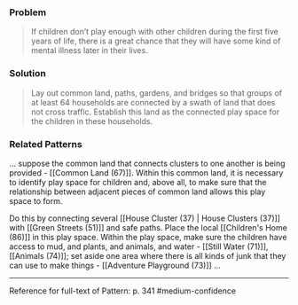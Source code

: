 ### Problem
>If children don’t play enough with other children during the first five years of life, there is a great chance that they will have some kind of mental illness later in their lives.

### Solution
>Lay out common land, paths, gardens, and bridges so that groups of at least 64 households are connected by a swath of land that does not cross traffic. Establish this land as the connected play space for the children in these households.

### Related Patterns
... suppose the common land that connects clusters to one another is being provided - [[Common Land (67)]]. Within this common land, it is necessary to identify play space for children and, above all, to make sure that the relationship between adjacent pieces of common land allows this play space to form.

Do this by connecting several [[House Cluster (37) | House Clusters (37)]] with [[Green Streets (51)]] and safe paths. Place the local [[Children's Home (86)]] in this play space. Within the play space, make sure the children have access to mud, and plants, and animals, and water - [[Still Water (71)]], [[Animals (74)]]; set aside one area where there is all kinds of junk that they can use to make things - [[Adventure Playground (73)]] ...

---
Reference for full-text of Pattern: p. 341 #medium-confidence 